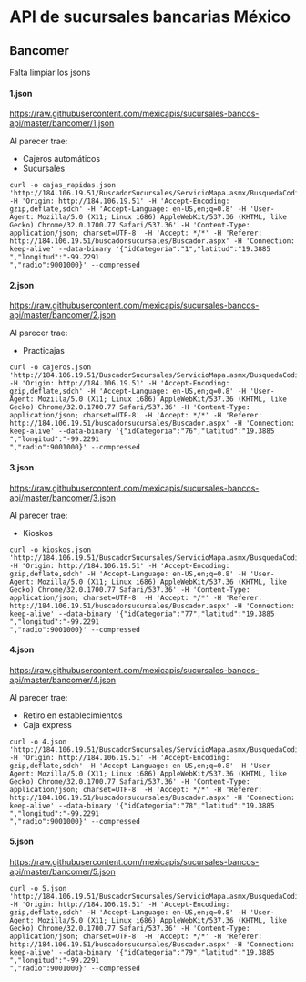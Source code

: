 API de sucursales bancarias México
===========

## Bancomer

Falta limpiar los jsons

#### 1.json

https://raw.githubusercontent.com/mexicapis/sucursales-bancos-api/master/bancomer/1.json

Al parecer trae:

 - Cajeros automáticos
 - Sucursales

```
curl -o cajas_rapidas.json 'http://184.106.19.51/BuscadorSucursales/ServicioMapa.asmx/BusquedaCodigoPostalRadio' -H 'Origin: http://184.106.19.51' -H 'Accept-Encoding: gzip,deflate,sdch' -H 'Accept-Language: en-US,en;q=0.8' -H 'User-Agent: Mozilla/5.0 (X11; Linux i686) AppleWebKit/537.36 (KHTML, like Gecko) Chrome/32.0.1700.77 Safari/537.36' -H 'Content-Type: application/json; charset=UTF-8' -H 'Accept: */*' -H 'Referer: http://184.106.19.51/buscadorsucursales/Buscador.aspx' -H 'Connection: keep-alive' --data-binary '{"idCategoria":"1","latitud":"19.3885                                           ","longitud":"-99.2291                                          ","radio":9001000}' --compressed
```

#### 2.json

https://raw.githubusercontent.com/mexicapis/sucursales-bancos-api/master/bancomer/2.json

Al parecer trae:

 - Practicajas

```
curl -o cajeros.json 'http://184.106.19.51/BuscadorSucursales/ServicioMapa.asmx/BusquedaCodigoPostalRadio' -H 'Origin: http://184.106.19.51' -H 'Accept-Encoding: gzip,deflate,sdch' -H 'Accept-Language: en-US,en;q=0.8' -H 'User-Agent: Mozilla/5.0 (X11; Linux i686) AppleWebKit/537.36 (KHTML, like Gecko) Chrome/32.0.1700.77 Safari/537.36' -H 'Content-Type: application/json; charset=UTF-8' -H 'Accept: */*' -H 'Referer: http://184.106.19.51/buscadorsucursales/Buscador.aspx' -H 'Connection: keep-alive' --data-binary '{"idCategoria":"76","latitud":"19.3885                                           ","longitud":"-99.2291                                          ","radio":9001000}' --compressed
```

####  3.json

https://raw.githubusercontent.com/mexicapis/sucursales-bancos-api/master/bancomer/3.json

Al parecer trae:

 - Kioskos

```
curl -o kioskos.json 'http://184.106.19.51/BuscadorSucursales/ServicioMapa.asmx/BusquedaCodigoPostalRadio' -H 'Origin: http://184.106.19.51' -H 'Accept-Encoding: gzip,deflate,sdch' -H 'Accept-Language: en-US,en;q=0.8' -H 'User-Agent: Mozilla/5.0 (X11; Linux i686) AppleWebKit/537.36 (KHTML, like Gecko) Chrome/32.0.1700.77 Safari/537.36' -H 'Content-Type: application/json; charset=UTF-8' -H 'Accept: */*' -H 'Referer: http://184.106.19.51/buscadorsucursales/Buscador.aspx' -H 'Connection: keep-alive' --data-binary '{"idCategoria":"77","latitud":"19.3885                                           ","longitud":"-99.2291                                          ","radio":9001000}' --compressed
```

#### 4.json

https://raw.githubusercontent.com/mexicapis/sucursales-bancos-api/master/bancomer/4.json

Al parecer trae:

 - Retiro en establecimientos
 - Caja express

```
curl -o 4.json 'http://184.106.19.51/BuscadorSucursales/ServicioMapa.asmx/BusquedaCodigoPostalRadio' -H 'Origin: http://184.106.19.51' -H 'Accept-Encoding: gzip,deflate,sdch' -H 'Accept-Language: en-US,en;q=0.8' -H 'User-Agent: Mozilla/5.0 (X11; Linux i686) AppleWebKit/537.36 (KHTML, like Gecko) Chrome/32.0.1700.77 Safari/537.36' -H 'Content-Type: application/json; charset=UTF-8' -H 'Accept: */*' -H 'Referer: http://184.106.19.51/buscadorsucursales/Buscador.aspx' -H 'Connection: keep-alive' --data-binary '{"idCategoria":"78","latitud":"19.3885                                           ","longitud":"-99.2291                                          ","radio":9001000}' --compressed
```

#### 5.json

https://raw.githubusercontent.com/mexicapis/sucursales-bancos-api/master/bancomer/5.json

```
curl -o 5.json 'http://184.106.19.51/BuscadorSucursales/ServicioMapa.asmx/BusquedaCodigoPostalRadio' -H 'Origin: http://184.106.19.51' -H 'Accept-Encoding: gzip,deflate,sdch' -H 'Accept-Language: en-US,en;q=0.8' -H 'User-Agent: Mozilla/5.0 (X11; Linux i686) AppleWebKit/537.36 (KHTML, like Gecko) Chrome/32.0.1700.77 Safari/537.36' -H 'Content-Type: application/json; charset=UTF-8' -H 'Accept: */*' -H 'Referer: http://184.106.19.51/buscadorsucursales/Buscador.aspx' -H 'Connection: keep-alive' --data-binary '{"idCategoria":"79","latitud":"19.3885                                           ","longitud":"-99.2291                                          ","radio":9001000}' --compressed
```
